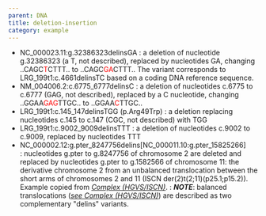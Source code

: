 ```yaml
---
parent: DNA
title: deletion-insertion
category: example
---
```


*	NC\_000023.11:g.32386323delinsGA
	:	a deletion of nucleotide g.32386323 (a T, not described), replaced by nucleotides GA, changing ..CAGC<font color="red">T</font>CTTT.. to ..CAGC<font color="red">GA</font>CTTT.. The variant corresponds to LRG\_199t1:c.4661delinsTC based on a coding DNA reference sequence.
*	NM\_004006.2:c.6775\_6777delinsC 
	:	a deletion of nucleotides c.6775 to c.6777 (GAG, not described), replaced by a C nucleotide, changing ..GGAA<font color="red">GAG</font>TTGC.. to ..GGAA<font color="red">C</font>TTGC..
*	LRG\_199t1:c.145\_147delinsTGG (p.Arg49Trp)
	:	a deletion replacing nucleotides c.145 to c.147 (CGC, not described) with TGG
*	LRG\_199t1:c.9002\_9009delinsTTT
	:	a deletion of nucleotides c.9002 to c.9009, replaced by nucleotides TTT
*	NC\_000002.12:g.pter\_8247756delins\[NC\_000011.10:g.pter\_15825266\]<br>
 	:	nucleotides g.pter to g.8247756 of chromosome 2 are deleted and replaced by nucleotides g.pter to g.1582566 of chromosome 11: the derivative chromosome 2 from an unbalanced translocation between the short arms of chromosomes 2 and 11 (ISCN der(2)t(2;11)(p25.1;p15.2)). Example copied from [_Complex (HGVS/ISCN)_](/recommendations/DNA/variant/complex/).
	:	_**NOTE**_:	balanced translocations ([_see Complex (HGVS/ISCN)_](/recommendations/DNA/variant/complex/)) are described as two complementary "delins" variants.
